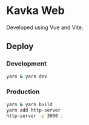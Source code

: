 # Kavka Web

Developed using Vue and Vite.

## Deploy

### Development

```bash
yarn & yarn dev
```

### Production

```bash
yarn & yarn build
yarn add http-server
http-server -p 3000 .
```
